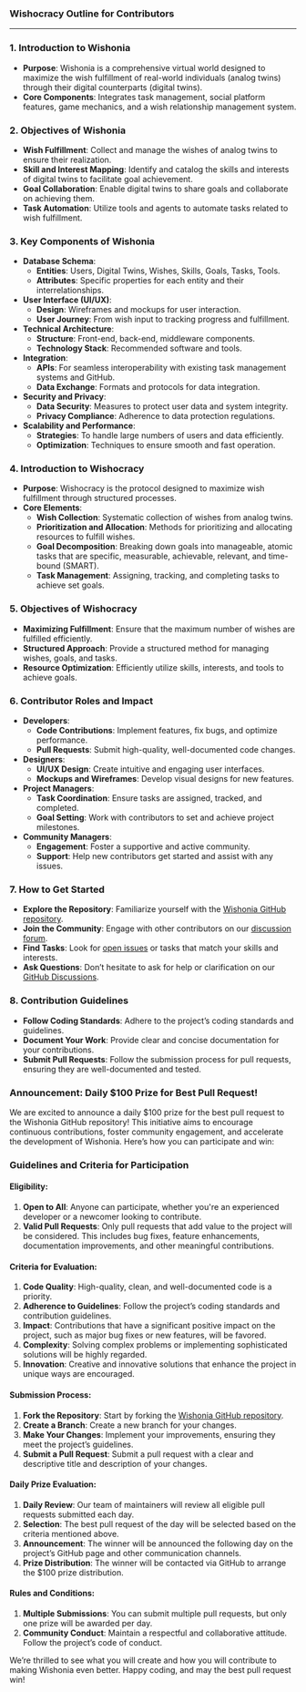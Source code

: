 

### **Wishocracy Outline for Contributors**

---

### **1. Introduction to Wishonia**
- **Purpose**: Wishonia is a comprehensive virtual world designed to maximize the wish fulfillment of real-world individuals (analog twins) through their digital counterparts (digital twins).
- **Core Components**: Integrates task management, social platform features, game mechanics, and a wish relationship management system.

### **2. Objectives of Wishonia**
- **Wish Fulfillment**: Collect and manage the wishes of analog twins to ensure their realization.
- **Skill and Interest Mapping**: Identify and catalog the skills and interests of digital twins to facilitate goal achievement.
- **Goal Collaboration**: Enable digital twins to share goals and collaborate on achieving them.
- **Task Automation**: Utilize tools and agents to automate tasks related to wish fulfillment.

### **3. Key Components of Wishonia**
- **Database Schema**:
    - **Entities**: Users, Digital Twins, Wishes, Skills, Goals, Tasks, Tools.
    - **Attributes**: Specific properties for each entity and their interrelationships.
- **User Interface (UI/UX)**:
    - **Design**: Wireframes and mockups for user interaction.
    - **User Journey**: From wish input to tracking progress and fulfillment.
- **Technical Architecture**:
    - **Structure**: Front-end, back-end, middleware components.
    - **Technology Stack**: Recommended software and tools.
- **Integration**:
    - **APIs**: For seamless interoperability with existing task management systems and GitHub.
    - **Data Exchange**: Formats and protocols for data integration.
- **Security and Privacy**:
    - **Data Security**: Measures to protect user data and system integrity.
    - **Privacy Compliance**: Adherence to data protection regulations.
- **Scalability and Performance**:
    - **Strategies**: To handle large numbers of users and data efficiently.
    - **Optimization**: Techniques to ensure smooth and fast operation.

### **4. Introduction to Wishocracy**
- **Purpose**: Wishocracy is the protocol designed to maximize wish fulfillment through structured processes.
- **Core Elements**:
    - **Wish Collection**: Systematic collection of wishes from analog twins.
    - **Prioritization and Allocation**: Methods for prioritizing and allocating resources to fulfill wishes.
    - **Goal Decomposition**: Breaking down goals into manageable, atomic tasks that are specific, measurable, achievable, relevant, and time-bound (SMART).
    - **Task Management**: Assigning, tracking, and completing tasks to achieve set goals.

### **5. Objectives of Wishocracy**
- **Maximizing Fulfillment**: Ensure that the maximum number of wishes are fulfilled efficiently.
- **Structured Approach**: Provide a structured method for managing wishes, goals, and tasks.
- **Resource Optimization**: Efficiently utilize skills, interests, and tools to achieve goals.

### **6. Contributor Roles and Impact**
- **Developers**:
    - **Code Contributions**: Implement features, fix bugs, and optimize performance.
    - **Pull Requests**: Submit high-quality, well-documented code changes.
- **Designers**:
    - **UI/UX Design**: Create intuitive and engaging user interfaces.
    - **Mockups and Wireframes**: Develop visual designs for new features.
- **Project Managers**:
    - **Task Coordination**: Ensure tasks are assigned, tracked, and completed.
    - **Goal Setting**: Work with contributors to set and achieve project milestones.
- **Community Managers**:
    - **Engagement**: Foster a supportive and active community.
    - **Support**: Help new contributors get started and assist with any issues.

### **7. How to Get Started**
- **Explore the Repository**: Familiarize yourself with the [Wishonia GitHub repository](https://github.com/wishonia/wishonia).
- **Join the Community**: Engage with other contributors on our [discussion forum](https://github.com/wishonia/wishonia/discussions).
- **Find Tasks**: Look for [open issues](https://github.com/wishonia/wishonia/issues) or tasks that match your skills and interests.
- **Ask Questions**: Don’t hesitate to ask for help or clarification on our [GitHub Discussions](https://github.com/wishonia/wishonia/discussions). 

### **8. Contribution Guidelines**
- **Follow Coding Standards**: Adhere to the project’s coding standards and guidelines.
- **Document Your Work**: Provide clear and concise documentation for your contributions.
- **Submit Pull Requests**: Follow the submission process for pull requests, ensuring they are well-documented and tested.

### **Announcement: Daily $100 Prize for Best Pull Request!**

We are excited to announce a daily $100 prize for the best pull request to the Wishonia GitHub repository! This initiative aims to encourage continuous contributions, foster community engagement, and accelerate the development of Wishonia. Here’s how you can participate and win:

### **Guidelines and Criteria for Participation**

#### **Eligibility:**
1. **Open to All**: Anyone can participate, whether you're an experienced developer or a newcomer looking to contribute.
2. **Valid Pull Requests**: Only pull requests that add value to the project will be considered. This includes bug fixes, feature enhancements, documentation improvements, and other meaningful contributions.

#### **Criteria for Evaluation:**
1. **Code Quality**: High-quality, clean, and well-documented code is a priority.
2. **Adherence to Guidelines**: Follow the project’s coding standards and contribution guidelines.
3. **Impact**: Contributions that have a significant positive impact on the project, such as major bug fixes or new features, will be favored.
4. **Complexity**: Solving complex problems or implementing sophisticated solutions will be highly regarded.
5. **Innovation**: Creative and innovative solutions that enhance the project in unique ways are encouraged.

#### **Submission Process:**
1. **Fork the Repository**: Start by forking the [Wishonia GitHub repository](https://github.com/wishonia/wishonia).
2. **Create a Branch**: Create a new branch for your changes.
3. **Make Your Changes**: Implement your improvements, ensuring they meet the project’s guidelines.
4. **Submit a Pull Request**: Submit a pull request with a clear and descriptive title and description of your changes.

#### **Daily Prize Evaluation:**
1. **Daily Review**: Our team of maintainers will review all eligible pull requests submitted each day.
2. **Selection**: The best pull request of the day will be selected based on the criteria mentioned above.
3. **Announcement**: The winner will be announced the following day on the project’s GitHub page and other communication channels.
4. **Prize Distribution**: The winner will be contacted via GitHub to arrange the $100 prize distribution.

#### **Rules and Conditions**:
1. **Multiple Submissions**: You can submit multiple pull requests, but only one prize will be awarded per day.
2. **Community Conduct**: Maintain a respectful and collaborative attitude. Follow the project’s code of conduct.

We’re thrilled to see what you will create and how you will contribute to making Wishonia even better. Happy coding, and may the best pull request win!


